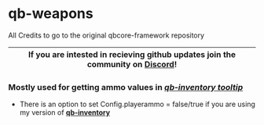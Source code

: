 # qb-weapons
All Credits to go to the original qbcore-framework repository

| If you are intested in recieving github updates join the community on **[Discord](https://discord.gg/NVsaunpesE)**! |
|----|


### Mostly used for getting ammo values in ***[qb-inventory tooltip](https://i.imgur.com/6mlaYgJ.png)***

- There is an option to set Config.playerammo = false/true if you are using my version of **[qb-inventory](https://github.com/dojwun/qb-inventory)**



